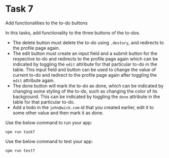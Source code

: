 # Task 7

Add functionalities to the to-do buttons

In this tasks, add functionality to the three buttons of the to-dos.

- The delete button must delete the to-do using `.destory`, and redirects to the profile page again.
- The edit button must create an input field and a submit button for the respective to-do and redirects to the profile page again which can be indicated by toggling the `edit` attribute for that particular to-do in the table. This input field and button can be used to change the value of current to-do and redirect to the profile page again after toggling the `edit` attribute again.
- The done button will mark the to-do as done, which can be indicated by changing some styling of the to-do, such as changing the color of its background. This can be indicated by toggling the `done` attribute in the table for that particular to-do.
- Add a todo in the `john@wick.com` id that you created earlier, edit it to some other value and then mark it as done.

Use the below command to run your app:

```
npm run task7
```

Use the below command to test your app:

```
npm run test7
```
